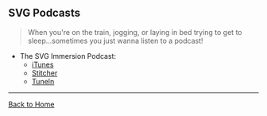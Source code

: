 ## SVG Podcasts
> When you're on the train, jogging, or laying in bed trying to get to sleep…sometimes you just wanna listen to a podcast!

* The SVG Immersion Podcast:
	* [iTunes](https://itunes.apple.com/us/podcast/svg-immersion-anything-everything/id975438780?mt=2)
	* [Stitcher](http://www.stitcher.com/s?fid=62576&refid=stpr)
	* [TuneIn](https://tunein.com:443/radio/SVG-Immersion-The-Anything-and-Everything-SVG-Podcast-p690161/)

---
[Back to Home](https://github.com/willianjusten/awesome-svg)
